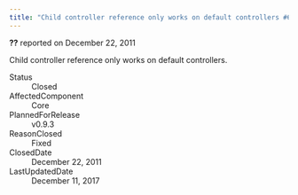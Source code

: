```yaml
---
title: "Child controller reference only works on default controllers #673"
---
```

<div class="issue-report"><div class="issue-header"><b>??</b> reported on <time datetime="2011-12-22T17:29:14.657-08:00" title="2011-12-22T17:29:14.657-08:00">December 22, 2011</time></div><div class="issue-message" markdown="1">

Child controller reference only works on default controllers.

</div><div class="issue-footer"><dl><dt>Status</dt><dd>Closed</dd><dt>AffectedComponent</dt><dd>Core</dd><dt>PlannedForRelease</dt><dd>v0.9.3</dd><dt>ReasonClosed</dt><dd>Fixed</dd><dt>ClosedDate</dt><dd><time datetime="2011-12-22T17:30:13.503-08:00" title="2011-12-22T17:30:13.503-08:00">December 22, 2011</time></dd><dt>LastUpdatedDate</dt><dd><time datetime="2017-12-11T02:15:56.247-08:00" title="2017-12-11T02:15:56.247-08:00">December 11, 2017</time></dd></dl></div></div>